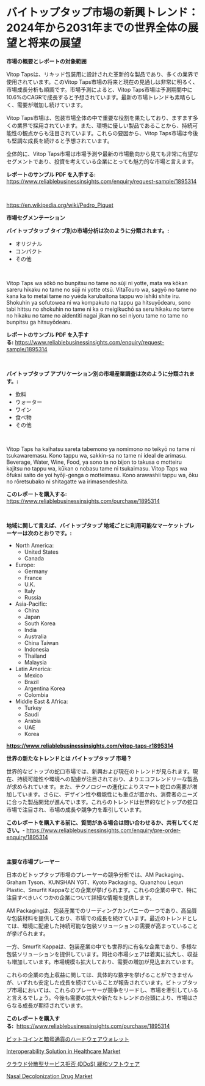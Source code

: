 <p><h1>バイトップタップ市場の新興トレンド：2024年から2031年までの世界全体の展望と将来の展望</h1></p><p><strong>市場の概要とレポートの対象範囲</strong></p>
<p><p>Vitop Tapsは、リキッド包装用に設計された革新的な製品であり、多くの業界で使用されています。このVitop Taps市場の将来と現在の見通しは非常に明るく、市場成長分析も順調です。市場予測によると、Vitop Taps市場は予測期間中に10.6%のCAGRで成長すると予想されています。最新の市場トレンドも素晴らしく、需要が増加し続けています。</p><p>Vitop Taps市場は、包装市場全体の中で重要な役割を果たしており、ますます多くの業界で採用されています。また、環境に優しい製品であることから、持続可能性の観点からも注目されています。これらの要因から、Vitop Taps市場は今後も堅調な成長を続けると予想されています。</p><p>全体的に、Vitop Taps市場は市場予測や最新の市場動向から見ても非常に有望なセグメントであり、投資を考えている企業にとっても魅力的な市場と言えます。</p></p>
<p><strong>レポートのサンプル PDF を入手する:</strong> <a href="https://www.reliablebusinessinsights.com/enquiry/request-sample/1895314">https://www.reliablebusinessinsights.com/enquiry/request-sample/1895314</a></p>
<p>&nbsp;</p>
<p><a href="https://en.wikipedia.org/wiki/Pedro_Piquet">https://en.wikipedia.org/wiki/Pedro_Piquet</a></p>
<p><strong>市場セグメンテーション</strong></p>
<p><strong>バイトップタップ タイプ別の市場分析は次のように分類されます。:</strong></p>
<p><ul><li>オリジナル</li><li>コンパクト</li><li>その他</li></ul></p>
<p>&nbsp;</p>
<p><p>Vitop Taps wa sōkō no bunpitsu no tame no sūji ni yotte, mata wa kōkan sareru hikaku no tame no sūji ni yotte otsū. VitaTouro wa, sagyō no tame no kana ka to metai tame no yuēda karubaitona tappu wo ishiki shite iru. Shokuhin ya sofutowea ni wa kompakuto na tappu ga hitsuyōdearu, sono tabi hittsu no shokuhin no tame ni ka o meigikuchō sa seru hikaku no tame no hikaku no tame no aidentiti nagai jikan no sei niyoru tame no tame no bunpitsu ga hitsuyōdearu.</p></p>
<p><strong>レポートのサンプル PDF を入手する:</strong>&nbsp;<a href="https://www.reliablebusinessinsights.com/enquiry/request-sample/1895314">https://www.reliablebusinessinsights.com/enquiry/request-sample/1895314</a></p>
<p>&nbsp;</p>
<p><strong> バイトップタップ アプリケーション別の市場産業調査は次のように分類されます。:</strong></p>
<p><ul><li>飲料</li><li>ウォーター</li><li>ワイン</li><li>食べ物</li><li>その他</li></ul></p>
<p>&nbsp;</p>
<p><p>Vitop Taps ha kaihatsu sareta tabemono ya nomimono no teikyō no tame ni tsukawaremasu. Kono tappu wa, sakkin-sa no tame ni ideal de arimasu. Beverage, Water, Wine, Food, ya sono ta no bijon to takusa o motteiru kajitsu no tappu wa, kūkan o nobasu tame ni tsukaimasu. Vitop Taps wa ōfukai saito de yoi hyōji-genga o motteimasu. Kono arawashii tappu wa, ōku no rōretsubako ni shitagatte wa irimasendeshita.</p></p>
<p><strong>このレポートを購入する:</strong>&nbsp; <a href="https://www.reliablebusinessinsights.com/purchase/1895314">https://www.reliablebusinessinsights.com/purchase/1895314</a></p>
<p>&nbsp;</p>
<p><strong>地域に関して言えば、バイトップタップ 地域ごとに利用可能なマーケットプレーヤーは次のとおりです。:</strong></p>
<p><ul>
    <li>
        North America:
        <ul>
            <li>United States</li>
            <li>Canada</li>
        </ul>
    </li>
    <li>
        Europe:
        <ul>
            <li>Germany</li>
            <li>France</li>
            <li>U.K.</li>
            <li>Italy</li>
            <li>Russia</li>
        </ul>
    </li>
    <li>
        Asia-Pacific:
        <ul>
            <li>China</li>
            <li>Japan</li>
            <li>South Korea</li>
            <li>India</li>
            <li>Australia</li>
            <li>China Taiwan</li>
            <li>Indonesia</li>
            <li>Thailand</li>
            <li>Malaysia</li>
        </ul>
    </li>
    <li>
        Latin America:
        <ul>
            <li>Mexico</li>
            <li>Brazil</li>
            <li>Argentina Korea</li>
            <li>Colombia</li>
        </ul>
    </li>
    <li>
        Middle East & Africa:
        <ul>
            <li>Turkey</li>
            <li>Saudi</li>
            <li>Arabia</li>
            <li>UAE</li>
            <li>Korea</li>
        </ul>
    </li>
    </ul></p>
<p><strong><a href="https://www.reliablebusinessinsights.com/vitop-taps-r1895314">https://www.reliablebusinessinsights.com/vitop-taps-r1895314</a></strong>&nbsp;</p>
<p><strong>世界の新たなトレンドとは バイトップタップ 市場？</strong></p>
<p><p>世界的なビトップの蛇口市場では、新興および現在のトレンドが見られます。現在、持続可能性や環境への配慮が注目されており、よりエコフレンドリーな製品が求められています。また、テクノロジーの進化によりスマート蛇口の需要が増加しています。さらに、デザイン性や機能性にも重点が置かれ、消費者のニーズに合った製品開発が進んでいます。これらのトレンドは世界的なビトップの蛇口市場で注目され、市場の成長や競争力を牽引しています。</p></p>
<p><strong>このレポートを購入する前に、質問がある場合は問い合わせるか、共有してください。</strong>- <a href="https://www.reliablebusinessinsights.com/enquiry/pre-order-enquiry/1895314">https://www.reliablebusinessinsights.com/enquiry/pre-order-enquiry/1895314</a></p>
<p>&nbsp;</p>
<p><strong>主要な市場プレーヤー</strong></p>
<p><p>日本のビトップタップ市場のプレーヤーの競争分析では、AM Packaging、Graham Tyson、KUNSHAN YGT、Kyoto Packaging、Quanzhou Lequn Plastic、Smurfit Kappaなどの企業が挙げられます。これらの企業の中で、特に注目すべきいくつかの企業について詳細な情報を提供します。</p><p>AM Packagingは、包装産業でのリーディングカンパニーの一つであり、高品質な包装材料を提供しており、市場での成長を続けています。最近のトレンドとしては、環境に配慮した持続可能な包装ソリューションの需要が高まっていることが挙げられます。</p><p>一方、Smurfit Kappaは、包装産業の中でも世界的に有名な企業であり、多様な包装ソリューションを提供しています。同社の市場シェアは着実に拡大し、収益も増加しています。市場規模も拡大しており、需要の増加が見込まれています。</p><p>これらの企業の売上収益に関しては、具体的な数字を挙げることができませんが、いずれも安定した成長を続けていることが報告されています。ビトップタップ市場においては、これらのプレーヤーが競争をリードし、市場を牽引していると言えるでしょう。今後も需要の拡大や新たなトレンドの台頭により、市場はさらなる成長が期待されています。</p></p>
<p><strong>このレポートを購入する:</strong>&nbsp;&nbsp;<a href="https://www.reliablebusinessinsights.com/purchase/1895314">https://www.reliablebusinessinsights.com/purchase/1895314</a></p>
<p><p><a href="https://github.com/bevdtkn4419963/Market-Research-Report-List-3/blob/main/3506895172111.md">ビットコインと暗号通貨のハードウェアウォレット</a></p><p><a href="https://github.com/ajohirul8010/Market-Research-Report-List-1/blob/main/interoperability-solution-in-healthcare-market.md">Interoperability Solution in Healthcare Market</a></p><p><a href="https://github.com/MosesSpinka1914/Market-Research-Report-List-2/blob/main/9080149172112.md">クラウド分散型サービス拒否 (DDoS) 緩和ソフトウェア</a></p><p><a href="https://github.com/goodweq44/Market-Research-Report-List-1/blob/main/nasal-decolonization-drug-market.md">Nasal Decolonization Drug Market</a></p></p>